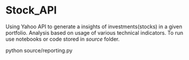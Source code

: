 # Stock_API

Using Yahoo API to generate a insights of investments(stocks) in a given portfolio. Analysis based on usage of various technical indicators. To run use notebooks or code stored in _source_ folder.

python source/reporting.py
